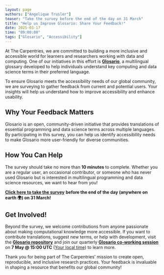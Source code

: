 ```yaml
---
layout: page
authors: ["Angelique Trusler"]
teaser: "Take the survey before the end of the day on 31 March"
title: "Help us Improve Glosario: Share Your Feedback!"
date: 2025-03-17
time: "09:00:00"
tags: ["Glosario", "Accessibility"]
---
```


At The Carpentries, we are committed to building a more inclusive and accessible world for learners and researchers working with data and computing. One of our initiatives in this effort is [**Glosario**](https://glosario.carpentries.org/), a multilingual glossary developed to help individuals understand key computing and data science terms in their preferred language.

To ensure Glosario meets the accessibility needs of our global community, we are surveying to gather feedback from current and potential users. Your insights will help us understand how to improve accessibility and enhance usability.

## Why Your Feedback Matters

Glosario is an open, community-driven initiative that provides translations of essential programming and data science terms across multiple languages. By participating in this survey, you can help us identify accessibility needs to make Glosario more user-friendly for diverse communities.

## How You Can Help

The survey should take no more than **10 minutes** to complete. Whether you are a regular user, an occasional contributor, or someone who has never used Glosario but is interested in multilingual programming and data science resources, we want to hear from you!

[**Click here to take the survey**](https://docs.google.com/forms/d/e/1FAIpQLSfRad4PbscQ2USdvL73NQosDSyPb2nzVcFPKKRVNywKdTb58Q/viewform?usp=header) **before the end of the day (anywhere on earth 🌍) on 31 March!**

## Get Involved!

Beyond the survey, we welcome contributions from anyone passionate about making computational knowledge more accessible. If you want to contribute translations, suggest new terms, or help with development, visit the **[Glosario repository](https://github.com/carpentries/glosario)** and join our quarterly **[Glosario co-working session](https://pad.carpentries.org/community-sessions-2025)** on **7 May @ 15:00 UTC** ([Your local time](https://www.timeanddate.com/worldclock/fixedtime.html?msg=Glosario+Coworking&iso=20250507T15&p1=1440&ah=1)) to learn more. 

Thank you for being part of The Carpentries’ mission to create open, reproducible, and inclusive research practices. Your feedback is invaluable in shaping a resource that benefits our global community!
